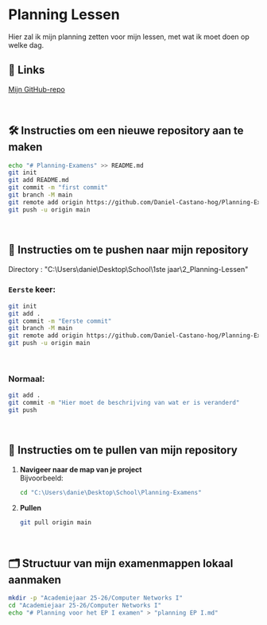 # Planning Lessen

Hier zal ik mijn planning zetten voor mijn lessen, met wat ik moet doen op welke dag.

## 📎 Links

[Mijn GitHub-repo](https://github.com/Daniel-Castano-hog/Planning_Lessen)

<br>

## 🛠️ Instructies om een nieuwe repository aan te maken

```bash
echo "# Planning-Examens" >> README.md
git init
git add README.md
git commit -m "first commit"
git branch -M main
git remote add origin https://github.com/Daniel-Castano-hog/Planning-Examens.git
git push -u origin main
```
<br>

## 🚀 Instructies om te pushen naar mijn repository
<p>Directory : "C:\Users\danie\Desktop\School\1ste jaar\2_Planning-Lessen"</p>

### `Eerste` keer:
```bash
git init
git add .
git commit -m "Eerste commit"
git branch -M main
git remote add origin https://github.com/Daniel-Castano-hog/Planning-Examens.git
git push -u origin main
```
<br>

### Normaal:
```bash
git add .
git commit -m "Hier moet de beschrijving van wat er is veranderd"
git push
```
<br>

## 🔄 Instructies om te pullen van mijn repository


1. **Navigeer naar de map van je project**  
   Bijvoorbeeld:

   ```bash
   cd "C:\Users\danie\Desktop\School\Planning-Examens"
   ```

2. **Pullen**
    ```bash
    git pull origin main
    ```
<br>

## 🗂️ Structuur van mijn examenmappen lokaal aanmaken
```bash
mkdir -p "Academiejaar 25-26/Computer Networks I"
cd "Academiejaar 25-26/Computer Networks I"
echo "# Planning voor het EP I examen" > "planning EP I.md"

```

